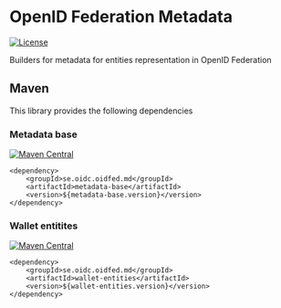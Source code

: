 # OpenID Federation Metadata

[![License](https://img.shields.io/badge/License-Apache%202.0-blue.svg)](https://opensource.org/licenses/Apache-2.0)

Builders for metadata for entities representation in OpenID Federation

## Maven
This library provides the following dependencies

### Metadata base
[![Maven Central](https://img.shields.io/maven-central/v/se.oidc.oidfed.md/metadata-base.svg)](https://central.sonatype.com/artifact/se.oidc.oidfed.md/metadata-base)

```
<dependency>
    <groupId>se.oidc.oidfed.md</groupId>
    <artifactId>metadata-base</artifactId>
    <version>${metadata-base.version}</version>
</dependency>
```

### Wallet entitites
[![Maven Central](https://img.shields.io/maven-central/v/se.oidc.oidfed.md/wallet-entities.svg)](https://central.sonatype.com/artifact/se.oidc.oidfed.md/wallet-entities)

```
<dependency>
    <groupId>se.oidc.oidfed.md</groupId>
    <artifactId>wallet-entities</artifactId>
    <version>${wallet-entities.version}</version>
</dependency>
```

